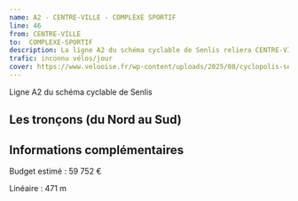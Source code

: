 ```yaml
---
name: A2 - CENTRE-VILLE - COMPLEXE SPORTIF
line: 46
from: CENTRE-VILLE
to:  COMPLEXE-SPORTIF 
description: La ligne A2 du schéma cyclable de Senlis reliera CENTRE-VILLE à COMPLEXE-SPORTIF 
trafic: inconnu vélos/jour
cover: https://www.velooise.fr/wp-content/uploads/2025/08/cyclopolis-senlis-A12.jpg
---
```

Ligne A2 du schéma cyclable de Senlis
## Les tronçons (du Nord au Sud)

## Informations complémentaires

Budget estimé : 59 752 €

Linéaire : 471 m

